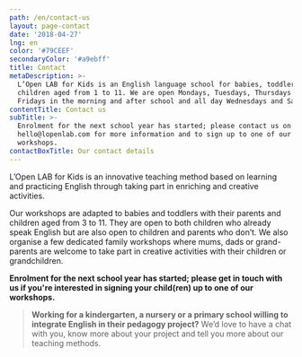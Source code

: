 ```yaml
---
path: /en/contact-us
layout: page-contact
date: '2018-04-27'
lng: en
color: '#79CEEF'
secondaryColor: '#a9ebff'
title: Contact
metaDescription: >-
  L’Open LAB for Kids is an English language school for babies, toddlers and
  children aged from 1 to 11. We are open Mondays, Tuesdays, Thursdays and
  Fridays in the morning and after school and all day Wednesdays and Saturdays. 
contentTitle: Contact us
subTitle: >-
  Enrolment for the next school year has started; please contact us on
  hello@lopenlab.com for more information and to sign up to one of our
  workshops. 
contactBoxTitle: Our contact details
---
```

L’Open LAB for Kids is an innovative teaching method based on learning and practicing English through taking part in enriching and creative activities.

Our workshops are adapted to babies and toddlers with their parents and children aged from 3 to 11. They are open to both children who already speak English but are also open to children and parents who don’t. We also organise a few dedicated family workshops where mums, dads or grand-parents are welcome to take part in creative activities with their children or grandchildren.

**Enrolment for the next school year has started; please get in touch with us if you're interested in signing your child(ren) up to one of our workshops.**

> **Working for a kindergarten, a nursery or a primary school willing to integrate English in their pedagogy project?** We’d love to have a chat with you, know more about your project and tell you more about our teaching methods.
